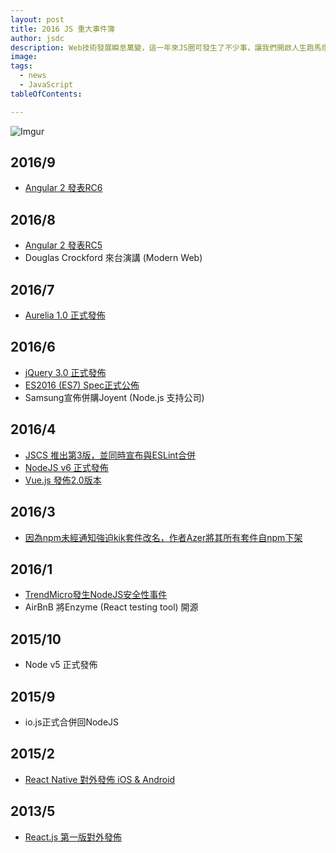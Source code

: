 ```yaml
---
layout: post
title: 2016 JS 重大事件簿
author: jsdc
description: Web技術發展瞬息萬變，這一年來JS圈可發生了不少事，讓我們開啟人生跑馬燈，回顧這一年來的大事吧！
image:
tags:
  - news
  - JavaScript
tableOfContents:

---
```


![Imgur](http://i.imgur.com/RsWIWB1.png)

## 2016/9
- [Angular 2 發表RC6](http://angularjs.blogspot.tw/2016/09/angular-2-rc6_1.html)

## 2016/8
- [Angular 2 發表RC5](http://goo.gl/ix2bI4)
- Douglas Crockford 來台演講 (Modern Web)

## 2016/7
- [Aurelia 1.0 正式發佈](http://goo.gl/jp4ZCe)

## 2016/6
- [jQuery 3.0 正式發佈 ](http://goo.gl/DTNLCV)
- [ES2016 (ES7) Spec正式公佈 ](http://goo.gl/kaN4Dl)
- Samsung宣佈併購Joyent (Node.js 支持公司)

## 2016/4
- [JSCS 推出第3版，並同時宣布與ESLint合併](http://eslint.org/blog/2016/04/welcoming-jscs-to-eslint)
- [NodeJS v6 正式發佈](http://goo.gl/eVBMvW)
- [Vue.js 發佈2.0版本](http://goo.gl/D9x761)

## 2016/3
- [因為npm未經通知強迫kik套件改名，作者Azer將其所有套件自npm下架](http://goo.gl/5vALQV)

## 2016/1
- [TrendMicro發生NodeJS安全性事件](https://code.google.com/p/google-security-research/issues/detail?id=693)
- AirBnB 將Enzyme (React testing tool) 開源

## 2015/10
- Node v5 正式發佈

## 2015/9
- io.js正式合併回NodeJS

## 2015/2
- [React Native 對外發佈 iOS & Android](https://facebook.github.io/react-native/)

## 2013/5
- [React.js 第一版對外發佈](https://www.youtube.com/watch?v=GW0rj4sNH2w)
